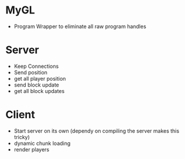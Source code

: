 # MyGL
- Program Wrapper to eliminate all raw program handles

# Server
- Keep Connections
- Send position
- get all player position
- send block update
- get all block updates

# Client
- Start server on its own (dependy on compiling the server makes this tricky)
- dynamic chunk loading
- render players